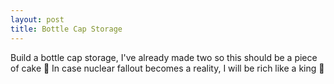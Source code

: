 ```yaml
---
layout: post
title: Bottle Cap Storage
---
```


Build a bottle cap storage, I've already made two so this should be a piece of cake 🍰
In case nuclear fallout becomes a reality, I will be rich like a king 👑
